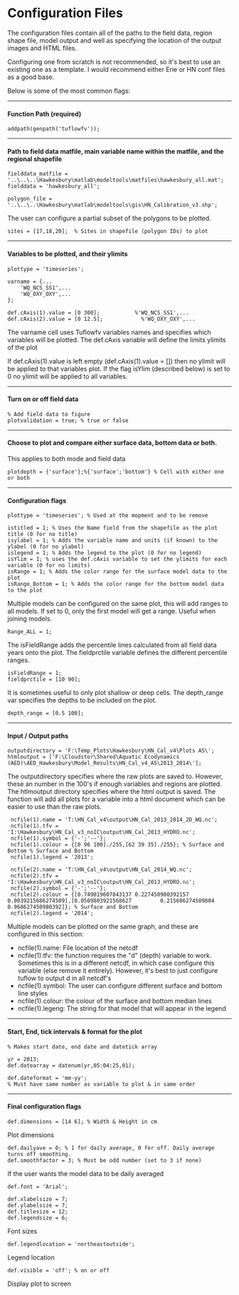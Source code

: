 # Configuration Files

The configuration files contain all of the paths to the field data, region shape file, model output and well as specifying the location of the output images and HTML files.

Configuring one from scratch is not recommended, so it's best to use an existing one as a template. I would recommend either Erie or HN conf files as a good base.

Below is some of the most common flags:
___
#### Function Path (required)
```
addpath(genpath('tuflowfv'));
```
___

#### Path to field data matfile, main variable name within the matfile, and the regional shapefile
```
fielddata_matfile = '..\..\..\Hawkesbury\matlab\modeltools\matfiles\hawkesbury_all.mat';
fielddata = 'hawkesbury_all';

polygon_file = '..\..\..\Hawkesbury\matlab\modeltools\gis\HN_Calibration_v3.shp';
```
The user can configure a partial subset of the polygons to be plotted. 
```
sites = [17,18,20];  % Sites in shapefile (polygon IDs) to plot
```
___

#### Variables to be plotted, and their ylimits
```
plottype = 'timeseries'; 

varname = {...
    'WQ_NCS_SS1',...
    'WQ_OXY_OXY',...
};

def.cAxis(1).value = [0 300];    		%'WQ_NCS_SS1',...
def.cAxis(2).value = [0 12.5];            %'WQ_OXY_OXY',...
```
The varname cell uses Tuflowfv variables names and specifies which variables will be plotted. The def.cAxis variable will define the limits ylimits of the plot

If def.cAxis(1).value is left empty (def.cAxis(1).value = []) then no ylimit will be applied to that variables plot. If the flag isYlim (described below) is set to 0 no ylimit will be applied to all variables.

___
#### Turn on or off field data
```
% Add field data to figure
plotvalidation = true; % true or false
```
___
#### Choose to plot and compare either surface data, bottom data or both.

This applies to both mode and field data
```
plotdepth = {'surface'};%{'surface';'bottom'} % Cell with either one or both
```

___
#### Configuration flags
```
plottype = 'timeseries'; % Used at the mopment and to be remove

istitled = 1; % Uses the Name field from the shapefile as the plot title (0 for no title)
isylabel = 1; % Adds the variable name and units (if known) to the ylabel (0 for no ylabel)
islegend = 1; % Adds the legend to the plot (0 for no legend)
isYlim = 1; % uses the def.cAxis variable to set the ylimits for each variable (0 for no limits)
isRange = 1; % Adds the color range for the surface model data to the plot
isRange_Bottom = 1; % Adds the color range for the bottom model data to the plot
```
Multiple models can be configured on the same plot, this will add ranges to all models. If set to 0, only the first model will get a range. Useful when joining models.
```
Range_ALL = 1; 
```


The isFieldRange adds the percentile lines calculated from all field data years onto the plot. The fieldprctile variable defines the different percentile ranges.
```
isFieldRange = 1;
fieldprctile = [10 90];
```

It is sometimes useful to only plot shallow or deep cells. The depth_range var specifies the depths to be included on the plot.
```
depth_range = [0.5 100];
```

___
#### Input / Output paths

```
outputdirectory = 'F:\Temp_Plots\Hawkesbury\HN_Cal_v4\Plots A5\';
htmloutput = ['F:\Cloudstor\Shared\Aquatic Ecodynamics (AED)\AED_Hawkesbury\Model_Results\HN_Cal_v4_A5\2013_2014\'];
```
The outputdirectory specifies where the raw plots are saved to. However, these an number in the 100's if enough variables and regions are plotted. The htlmoutput directory specifies where the html output is saved. The function will add all plots for a variable into a html document which can be easier to use than the raw plots.

```
 ncfile(1).name = 'T:\HN_Cal_v4\output\HN_Cal_2013_2014_2D_WQ.nc';
 ncfile(1).tfv = 'I:\Hawkesbury\HN_Cal_v3_noIC\output\HN_Cal_2013_HYDRO.nc';
 ncfile(1).symbol = {'-';'--'};
 ncfile(1).colour = {[0 96 100]./255,[62 39 35]./255}; % Surface and Bottom % Surface and Bottom
 ncfile(1).legend = '2013';
 
 ncfile(2).name = 'T:\HN_Cal_v4\output\HN_Cal_2014_WQ.nc';
 ncfile(2).tfv = 'I:\Hawkesbury\HN_Cal_v3_noIC\output\HN_Cal_2013_HYDRO.nc';
 ncfile(2).symbol = {'-';'--'};
 ncfile(2).colour = {[0.749019607843137 0.227450980392157 0.0039215686274509],[0.0509803921568627         0.215686274509804         0.968627450980392]}; % Surface and Bottom
 ncfile(2).legend = '2014';
 ```
Multiple models can be plotted on the same graph, and these are configured in this section:

+ ncfile(1).name: File location of the netcdf
+ ncfile(1).tfv: the function requires the "d" (depth) variable to work. Sometimes this is in a different netcdf, in which case configure this variable (else remove it entirely). However, it's best to just configure tuflow to output d in all netcdf's
+ ncfile(1).symbol: The user can configure different surface and bottom line styles
+ ncfile(1).colour: the colour of the surface and bottom median lines
+ ncfile(1).legeng: The string for that model that will appear in the legend


___
#### Start, End, tick intervals & format for the plot
```
% Makes start date, end date and datetick array

yr = 2013;
def.datearray = datenum(yr,05:04:25,01);

def.dateformat = 'mm-yy';
% Must have same number as variable to plot & in same order
```
___
#### Final configuration flags

```
def.dimensions = [14 6]; % Width & Height in cm
```
Plot dimensions
```
def.dailyave = 0; % 1 for daily average, 0 for off. Daily average turns off smoothing.
def.smoothfactor = 3; % Must be odd number (set to 3 if none)
```
If the user wants the model data to be daily averaged

```
def.font = 'Arial';

def.xlabelsize = 7;
def.ylabelsize = 7;
def.titlesize = 12;
def.legendsize = 6;
```
Font sizes
```
def.legendlocation = 'northeastoutside';
```
Legend location
```
def.visible = 'off'; % on or off
```
Display plot to screen

